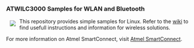 ### ATWILC3000 Samples for WLAN and Bluetooth

<a href="http://www.atmel.com"><img src="http://www.atmel.com/Images/atmel.png" align="left" hspace="10" vspace="6"></a>

This repository provides simple samples for Linux. Refer to the [wiki](https://github.com/wilc3000/driver/wiki) to find usefull instructions and information for wireless solutions. 

For more information on Atmel SmartConnect, visit [Atmel SmartConnect](http://www.atmel.com/products/wireless/wifi/smart-connect.aspx).
